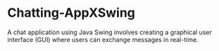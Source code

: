 # Chatting-AppXSwing
A chat application using Java Swing involves creating a graphical user interface (GUI) where users can exchange messages in real-time. 
